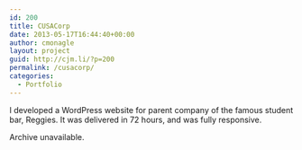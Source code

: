 ```yaml
---
id: 200
title: CUSACorp
date: 2013-05-17T16:44:40+00:00
author: cmonagle
layout: project
guid: http://cjm.li/?p=200
permalink: /cusacorp/
categories:
  - Portfolio
---
```

I developed a WordPress website for parent company of the famous student bar, Reggies. It was delivered in 72 hours, and was fully responsive.

Archive unavailable.
